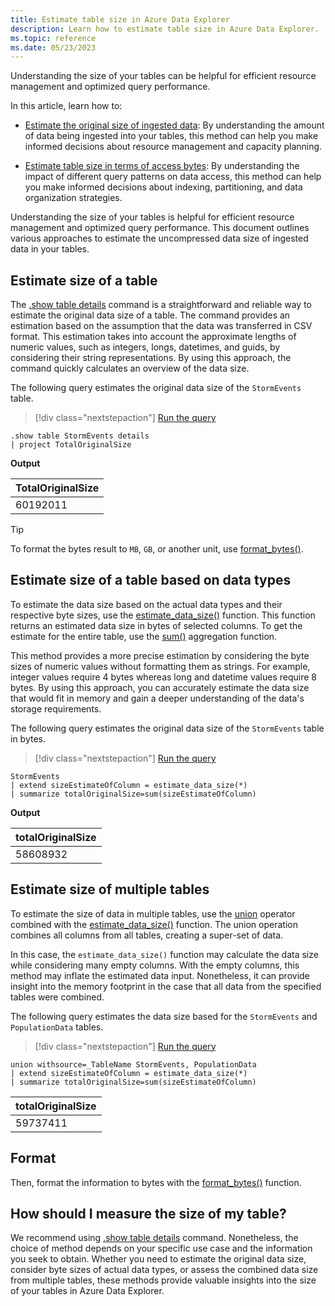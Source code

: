 ```yaml
---
title: Estimate table size in Azure Data Explorer
description: Learn how to estimate table size in Azure Data Explorer.
ms.topic: reference
ms.date: 05/23/2023
---
```

Understanding the size of your tables can be helpful for efficient resource management and optimized query performance.

In this article, learn how to:

* [Estimate the original size of ingested data](#estimate-the-original-size-of-ingested-data): By understanding the amount of data being ingested into your tables, this method can help you make informed decisions about resource management and capacity planning.

* [Estimate table size in terms of access bytes](#estimate-table-size-in-terms-of-access-bytes): By understanding the impact of different query patterns on data access, this method can help you make informed decisions about indexing, partitioning, and data organization strategies.


Understanding the size of your tables is helpful for efficient resource management and optimized query performance. This document outlines various approaches to estimate the uncompressed data size of ingested data in your tables.

## Estimate size of a table

The [.show table details](kusto/management/show-table-details-command.md) command is a straightforward and reliable way to estimate the original data size of a table. The command provides an estimation based on the assumption that the data was transferred in CSV format. This estimation takes into account the approximate lengths of numeric values, such as integers, longs, datetimes, and guids, by considering their string representations. By using this approach, the command quickly calculates an overview of the data size.

The following query estimates the original data size of the `StormEvents` table.

> [!div class="nextstepaction"]
> <a href="https://dataexplorer.azure.com/clusters/help/databases/Samples?query=H4sIAAAAAAAAA9MrzsgvVyhJTMpJVQguyS/KdS1LzSspVkhJLUnMzCnmqlEoKMrPSk0uUQjJL0nM8S/KTM/MS8wJzqxKBQAIuj6COwAAAA==" target="_blank">Run the query</a>

```kusto
.show table StormEvents details
| project TotalOriginalSize
```

**Output**

|TotalOriginalSize|
|--|
|60192011|

> [!TIP]
> To format the bytes result to `MB`, `GB`, or another unit, use [format_bytes()](kusto/query/format-bytesfunction.md).

## Estimate size of a table based on data types

To estimate the data size based on the actual data types and their respective byte sizes, use the [estimate_data_size()](kusto/query/estimate-data-sizefunction.md) function. This function returns an estimated data size in bytes of selected columns. To get the estimate for the entire table, use the [sum()](kusto/query/sum-aggfunction.md) aggregation function.

This method provides a more precise estimation by considering the byte sizes of numeric values without formatting them as strings. For example, integer values require 4 bytes whereas long and datetime values require 8 bytes. By using this approach, you can accurately estimate the data size that would fit in memory and gain a deeper understanding of the data's storage requirements.

The following query estimates the original data size of the `StormEvents` table in bytes.

> [!div class="nextstepaction"]
> <a href="https://dataexplorer.azure.com/clusters/help/databases/Samples?query=H4sIAAAAAAAAAwsuyS/KdS1LzSsp5qpRSK0oSc1LUSjOrEp1LS7JzE0sSfVPc87PKc3NU7BVSIUKxackliTGgxRpaGkCdRWX5uYmFgG5CiX5JYk5/kWZ6Zl5iTnBQBFboJwGNuM0AQfGaJJ5AAAA" target="_blank">Run the query</a>

```kusto
StormEvents
| extend sizeEstimateOfColumn = estimate_data_size(*)
| summarize totalOriginalSize=sum(sizeEstimateOfColumn)
```

**Output**

|totalOriginalSize|
|--|
|58608932|

## Estimate size of multiple tables

To estimate the size of data in multiple tables, use the [union](kusto/query/unionoperator.md) operator combined with the [estimate_data_size()](kusto/query/estimate-data-sizefunction.md) function. The union operation combines all columns from all tables, creating a super-set of data.

In this case, the `estimate_data_size()` function may calculate the data size while considering many empty columns. With the empty columns, this method may inflate the estimated data input. Nonetheless, it can provide insight into the memory footprint in the case that all data from the specified tables were combined.

The following query estimates the data size based for the `StormEvents` and `PopulationData` tables.

> [!div class="nextstepaction"]
> <a href="https://dataexplorer.azure.com/clusters/help/databases/Samples?query=H4sIAAAAAAAAA22MsQ7CMAxEd77CY4v4hUzQlSKVPTLUgKXYQYlTEOLjMRIj4717d005KzzYbjW3cqYQj3hKtEchmCwXGRZSqxs45HtLaG7v0HD1Bnoa6QyVXzRUY0Gj8bLNqYlCAPqhOLsdv1K37n1VmwgWj2DZMI2Fr6yYJifBu+7fXf8Bmb5D9qUAAAA=" target="_blank">Run the query</a>

```kusto
union withsource=_TableName StormEvents, PopulationData
| extend sizeEstimateOfColumn = estimate_data_size(*)
| summarize totalOriginalSize=sum(sizeEstimateOfColumn)
```

|totalOriginalSize|
|--|
|59737411|

## Format

Then, format the information to bytes with the [format_bytes()](kusto/query/format-bytesfunction.md) function.

## How should I measure the size of my table?

We recommend using [.show table details](kusto/management/show-table-details-command.md) command. Nonetheless, the choice of method depends on your specific use case and the information you seek to obtain. Whether you need to estimate the original data size, consider byte sizes of actual data types, or assess the combined data size from multiple tables, these methods provide valuable insights into the size of your tables in Azure Data Explorer.
